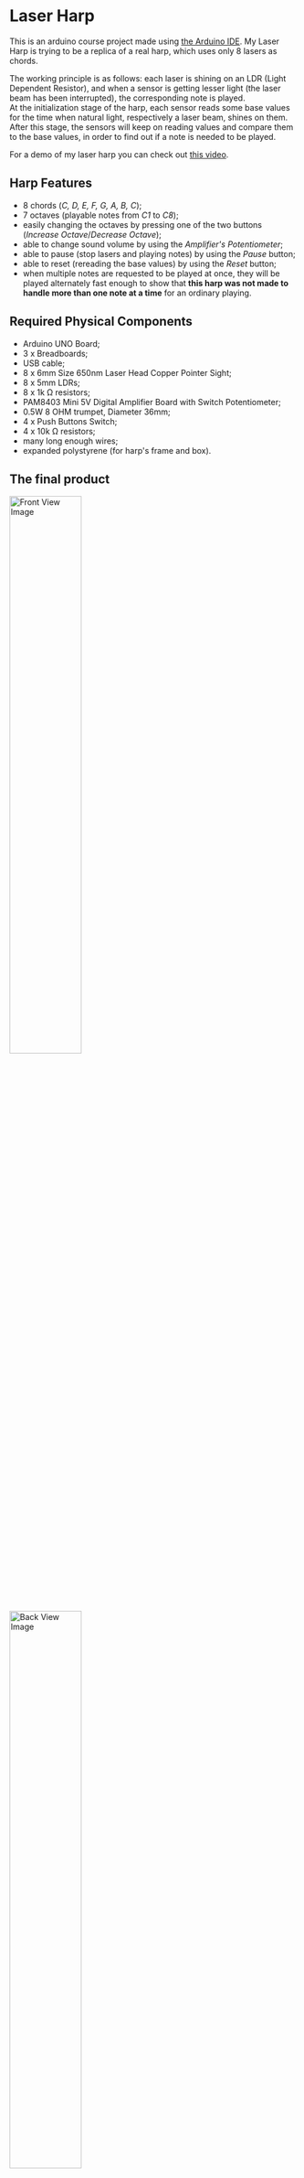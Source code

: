 # Laser Harp

This is an arduino course project made using [the Arduino IDE][Arduino IDE]. My Laser Harp is trying to be a replica of a real harp, which uses only 8 lasers as chords. 

The working principle is as follows: each laser is shining on an LDR (Light Dependent Resistor), and when a sensor is getting lesser light (the laser beam has been interrupted), the corresponding note is played.  
At the initialization stage of the harp, each sensor reads some base values for the time when natural light, respectively a laser beam, shines on them. After this stage, the sensors will keep on reading values and compare them to the base values, in order to find out if a note is needed to be played.

For a demo of my laser harp you can check out [this video][video].

## Harp Features
- 8 chords (_C, D, E, F, G, A, B, C_);
- 7 octaves (playable notes from _C1_ to _C8_);
- easily changing the octaves by pressing one of the two buttons (_Increase Octave_/_Decrease Octave_);
- able to change sound volume by using the _Amplifier's Potentiometer_;
- able to pause (stop lasers and playing notes) by using the _Pause_ button;
- able to reset (rereading the base values) by using the _Reset_ button;
- when multiple notes are requested to be played at once, they will be played alternately fast enough to show that **this harp was not made to handle more than one note at a time** for an ordinary playing.

## Required Physical Components
- Arduino UNO Board;
- 3 x Breadboards;
- USB cable;
- 8 x 6mm Size 650nm Laser Head Copper Pointer Sight;
- 8 x 5mm LDRs;
- 8 x 1k Ω resistors;
- PAM8403 Mini 5V Digital Amplifier Board with Switch Potentiometer;
- 0.5W 8 OHM trumpet, Diameter 36mm;
- 4 x Push Buttons Switch;
- 4 x 10k Ω resistors;
- many long enough wires;
- expanded polystyrene (for harp's frame and box).

## The final product
<div>
  <img src="https://i.imgur.com/WD0i3eb.jpg" alt="Front View Image" width=50%>
  <img src="https://i.imgur.com/42DQdkE.jpg" alt="Back View Image" width=50%>
  <img src="https://i.imgur.com/R3jmAKC.jpg" alt="Top View Image" width=100%>
</div>

[Arduino IDE]: https://www.arduino.cc/en/main/software
[video]: https://youtu.be/Ydk5SONf4BQ
